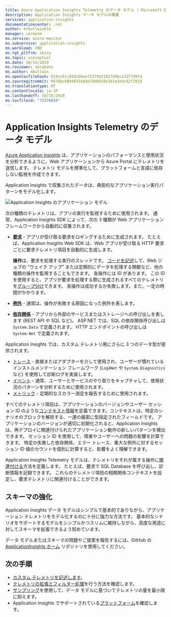 ```yaml
---
title: Azure Application Insights Telemetry のデータ モデル | Microsoft Docs
description: Application Insights データ モデルの概要
services: application-insights
documentationcenter: .net
author: mrbullwinkle
manager: carmonm
ms.service: azure-monitor
ms.subservice: application-insights
ms.workload: TBD
ms.tgt_pltfrm: ibiza
ms.topic: conceptual
ms.date: 10/14/2019
ms.reviewer: sergkanz
ms.author: mbullwin
ms.openlocfilehash: b14ce5cc83dcbbeef2379d21027d4bca337fd9fd
ms.sourcegitcommit: 0576bcb894031eb9e7ddb919e241e2e3c42f291d
ms.translationtype: HT
ms.contentlocale: ja-JP
ms.lasthandoff: 10/15/2019
ms.locfileid: "72376034"
---
```

# <a name="application-insights-telemetry-data-model"></a>Application Insights Telemetry のデータ モデル

[Azure Application Insights](../../azure-monitor/app/app-insights-overview.md) は、アプリケーションのパフォーマンスと使用状況を分析できるように、Web アプリケーションから Azure Portal にテレメトリを送信します。 テレメトリ モデルを標準化して、プラットフォームと言語に依存しない監視を作成できます。 

Application Insights で収集されたデータは、典型的なアプリケーション実行パターンをモデル化します。

![Application Insights のアプリケーション モデル](./media/data-model/application-insights-data-model.png)

次の種類のテレメトリは、アプリの実行を監視するために使用されます。 通常、Application Insights SDK によって、次の 3 種類が Web アプリケーション フレームワークから自動的に収集されます。

* [**要求**](data-model-request-telemetry.md) - アプリが受け取る要求をロギングするために生成されます。 たとえば、Application Insights Web SDK は、Web アプリが受け取る HTTP 要求ごとに要求テレメトリ項目を自動的に生成します。 

    **操作**は、要求を処理する実行のスレッドです。 [コードを記述](../../azure-monitor/app/api-custom-events-metrics.md#trackrequest)して、Web ジョブの "ウェイク アップ" または定期的にデータを処理する関数など、他の種類の操作を監視することもできます。  各操作には ID があります。 この ID を使用すると、アプリが要求を処理する際に生成されるすべてのテレメトリを[グループ分け](../../azure-monitor/app/correlation.md)できます。 各操作は成功するか失敗します。また、一定の時間がかかります。
* [**例外**](data-model-exception-telemetry.md) - 通常は、操作が失敗する原因になった例外を表します。
* [**依存関係**](data-model-dependency-telemetry.md) - アプリから外部のサービスまたはストレージへの呼び出しを表します (REST API や SQL など)。 ASP.NET では、SQL の依存関係呼び出しは `System.Data` で定義されます。 HTTP エンドポイントの呼び出しは `System.Net` で定義されます。 

Application Insights では、カスタム テレメトリ用にさらに 3 つのデータ型が提供されます。

* [トレース](data-model-trace-telemetry.md) - 直接またはアダプターを介して使用され、ユーザーが慣れているインストルメンテーション フレームワーク (`Log4Net` や `System.Diagnostics` など) を使用して診断ログを実装します。
* [イベント](data-model-event-telemetry.md) - 通常、ユーザーとサービスのやり取りをキャプチャして、使用状況のパターンを分析するために使用されます。
* [メトリック](data-model-metric-telemetry.md) - 定期的なスカラー測定を報告するために使用されます。

すべてのテレメトリ項目は、アプリケーションのバージョンやユーザー セッション ID のような[コンテキスト情報](data-model-context.md)を定義できます。コンテキストは、特定のシナリオのブロックを解除する、一連の厳密に型指定されたフィールドです。 アプリケーションのバージョンが適切に初期化されると、Application Insights は、再デプロイに関連付けられたアプリケーション動作の新しいパターンを検出できます。 セッション ID を使用して、障害やユーザーへの問題の影響を計算できます。 特定の失敗した依存関係、エラー トレース、重大な例外に対するセッション ID 値のカウントを個別に計算すると、影響をよく理解できます。

Application Insights Telemetry モデルは、テレメトリをそれが属する操作に[関連付ける](../../azure-monitor/app/correlation.md)方法を定義します。 たとえば、要求で SQL Database を呼び出し、診断情報を記録できます。 これらのテレメトリ項目の相関関係コンテキストを設定し、要求テレメトリに関連付けることができます。

## <a name="schema-improvements"></a>スキーマの強化

Application Insights データ モデルはシンプルで基本的でありながら、アプリケーション テレメトリをモデル化するのに十分に強力な方法です。 基本的なシナリオをサポートするモデルをシンプルかつスリムに維持しながら、高度な用途に対してスキーマを拡張できるよう努めています。

データ モデルまたはスキーマの問題やご提案を報告するには、GitHub の[ApplicationInsights ホーム](https://github.com/Microsoft/ApplicationInsights-Home/issues) リポジトリを使用してください。

## <a name="next-steps"></a>次の手順

- [カスタム テレメトリを記述します](../../azure-monitor/app/api-custom-events-metrics.md)。
- [テレメトリの拡張とフィルター処理](../../azure-monitor/app/api-filtering-sampling.md)を行う方法を確認します。
- [サンプリング](../../azure-monitor/app/sampling.md)を使用して、データ モデルに基づいてテレメトリの量を最小限に抑えます。
- Application Insights でサポートされている[プラットフォーム](../../azure-monitor/app/platforms.md)を確認します。
